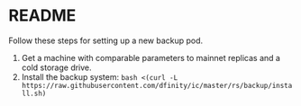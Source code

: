 # README

Follow these steps for setting up a new backup pod.

1. Get a machine with comparable parameters to mainnet replicas and a cold storage drive.
2. Install the backup system: `bash <(curl -L https://raw.githubusercontent.com/dfinity/ic/master/rs/backup/install.sh)`
